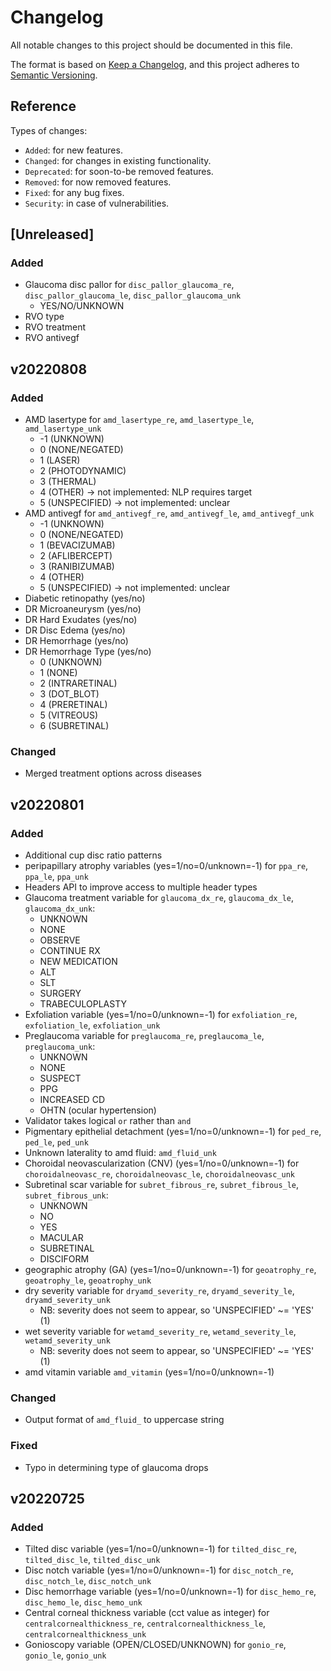 # Changelog
All notable changes to this project should be documented in this file.

The format is based on [Keep a Changelog](https://keepachangelog.com/en/1.0.0/),
and this project adheres to [Semantic Versioning](https://semver.org/spec/v2.0.0.html).

## Reference

Types of changes:

* `Added`: for new features.
* `Changed`: for changes in existing functionality.
* `Deprecated`: for soon-to-be removed features.
* `Removed`: for now removed features.
* `Fixed`: for any bug fixes.
* `Security`: in case of vulnerabilities.

## [Unreleased]

### Added
- Glaucoma disc pallor for `disc_pallor_glaucoma_re`, `disc_pallor_glaucoma_le`, `disc_pallor_glaucoma_unk`
  - YES/NO/UNKNOWN
- RVO type
- RVO treatment
- RVO antivegf

## v20220808

### Added
- AMD lasertype for `amd_lasertype_re`, `amd_lasertype_le`, `amd_lasertype_unk`
  - -1 (UNKNOWN)
  - 0 (NONE/NEGATED)
  - 1 (LASER)
  - 2 (PHOTODYNAMIC)
  - 3 (THERMAL)
  - 4 (OTHER) -> not implemented: NLP requires target
  - 5 (UNSPECIFIED) -> not implemented: unclear
- AMD antivegf for `amd_antivegf_re`, `amd_antivegf_le`, `amd_antivegf_unk`
  - -1 (UNKNOWN)
  - 0 (NONE/NEGATED)
  - 1 (BEVACIZUMAB)
  - 2 (AFLIBERCEPT)
  - 3 (RANIBIZUMAB)
  - 4 (OTHER)
  - 5 (UNSPECIFIED) -> not implemented: unclear
- Diabetic retinopathy (yes/no)
- DR Microaneurysm (yes/no)
- DR Hard Exudates (yes/no)
- DR Disc Edema (yes/no)
- DR Hemorrhage (yes/no)
- DR Hemorrhage Type (yes/no)
  - 0 (UNKNOWN)
  - 1 (NONE)
  - 2 (INTRARETINAL)
  - 3 (DOT_BLOT)
  - 4 (PRERETINAL)
  - 5 (VITREOUS)
  - 6 (SUBRETINAL)

### Changed
- Merged treatment options across diseases

## v20220801

### Added
- Additional cup disc ratio patterns
- peripapillary atrophy variables (yes=1/no=0/unknown=-1) for `ppa_re`, `ppa_le`, `ppa_unk`
- Headers API to improve access to multiple header types
- Glaucoma treatment variable for `glaucoma_dx_re`, `glaucoma_dx_le`, `glaucoma_dx_unk`: 
  - UNKNOWN
  - NONE
  - OBSERVE
  - CONTINUE RX
  - NEW MEDICATION
  - ALT
  - SLT
  - SURGERY
  - TRABECULOPLASTY
- Exfoliation variable (yes=1/no=0/unknown=-1) for `exfoliation_re`, `exfoliation_le`, `exfoliation_unk`
- Preglaucoma variable for `preglaucoma_re`, `preglaucoma_le`, `preglaucoma_unk`:
  - UNKNOWN
  - NONE
  - SUSPECT
  - PPG
  - INCREASED CD
  - OHTN (ocular hypertension)
- Validator takes logical `or` rather than `and`
- Pigmentary epithelial detachment (yes=1/no=0/unknown=-1) for `ped_re`, `ped_le`, `ped_unk`
- Unknown laterality to amd fluid: `amd_fluid_unk`
- Choroidal neovascularization (CNV) (yes=1/no=0/unknown=-1) for `choroidalneovasc_re`, `choroidalneovasc_le`, `choroidalneovasc_unk`
- Subretinal scar variable for `subret_fibrous_re`, `subret_fibrous_le`, `subret_fibrous_unk`:
  - UNKNOWN
  - NO
  - YES
  - MACULAR
  - SUBRETINAL
  - DISCIFORM
- geographic atrophy (GA) (yes=1/no=0/unknown=-1) for `geoatrophy_re`, `geoatrophy_le`, `geoatrophy_unk`
- dry severity variable for `dryamd_severity_re`, `dryamd_severity_le`, `dryamd_severity_unk`
  - NB: severity does not seem to appear, so 'UNSPECIFIED' ~= 'YES' (1)
- wet severity variable for `wetamd_severity_re`, `wetamd_severity_le`, `wetamd_severity_unk`
  - NB: severity does not seem to appear, so 'UNSPECIFIED' ~= 'YES' (1)
- amd vitamin variable `amd_vitamin` (yes=1/no=0/unknown=-1)

### Changed
- Output format of `amd_fluid_` to uppercase string

### Fixed
- Typo in determining type of glaucoma drops

## v20220725

### Added
- Tilted disc variable (yes=1/no=0/unknown=-1) for `tilted_disc_re`, `tilted_disc_le`, `tilted_disc_unk`
- Disc notch variable (yes=1/no=0/unknown=-1) for `disc_notch_re`, `disc_notch_le`, `disc_notch_unk`
- Disc hemorrhage variable (yes=1/no=0/unknown=-1) for `disc_hemo_re`, `disc_hemo_le`, `disc_hemo_unk`
- Central corneal thickness variable (cct value as integer) for `centralcornealthickness_re`, `centralcornealthickness_le`, `centralcornealthickness_unk`
- Gonioscopy variable (OPEN/CLOSED/UNKNOWN) for `gonio_re`, `gonio_le`, `gonio_unk`
